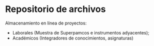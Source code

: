 # Repositorio de archivos #
Almacenamiento en línea de proyectos:
  - Laborales (Muestra de Superpamcos e instrumentos adyacentes); 
  - Académicos (Integradores de conocimientos, asignaturas)
